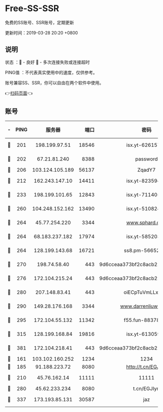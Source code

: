 # Free-SS-SSR

免费的SS账号、SSR账号，定期更新

更新时间：2019-03-28 20:20 +0800

## 说明

状态     ：🙂 - 良好 🙁 - 多次连接失败或连接超时

PING值   ：不代表真实使用中的速度，仅供参考。

账号兼容SS、SSR，你可以自由在两个软件中使用。

👉[扫码页面](https://liesauer.github.io/Free-SS-SSR/)👈

## 账号

|-|PING|服务器|端口|密码|加密方式|区域|
|:----:|:----:|:-----:|-----:|:----:|:----:|:----:|
|🙂|201|198.199.97.51|18546|isx.yt-62615759|aes-256-cfb|US|
|🙂|202|67.21.81.240|8388|password|aes-256-cfb|US|
|🙂|206|103.124.105.189|56137|ZqadY7|chacha20|US|
|🙂|212|162.243.147.10|14411|isx.yt-82359453|aes-256-cfb|US|
|🙂|233|198.199.101.65|12843|isx.yt-71140516|aes-256-cfb|US|
|🙂|260|104.248.152.162|13490|isx.yt-51082460|aes-256-cfb|SG|
|🙂|264|45.77.254.220|3344|www.sphard.com|aes-256-cfb|SG|
|🙂|264|68.183.237.182|17974|isx.yt-58520363|aes-256-cfb|SG|
|🙂|264|128.199.143.68|16721|ss8.pm-56652632|aes-256-cfb|SG|
|🙂|270|198.74.58.40|443|9d6cceaa373bf2c8acb22e60b6a58be6|aes-256-cfb|US|
|🙂|276|172.104.215.24|443|9d6cceaa373bf2c8acb22e60b6a58be6|aes-256-cfb|US|
|🙂|280|207.148.83.41|443|oiECpTuVmLLxk4Ts|aes-256-cfb|AU|
|🙂|290|149.28.176.168|3344|www.darrenliuwei.com|aes-256-cfb|AU|
|🙂|295|172.104.55.132|11342|f55.fun-88378676|aes-256-cfb|SG|
|🙂|315|128.199.168.84|19816|isx.yt-61305982|aes-256-cfb|SG|
|🙂|381|172.104.218.41|443|9d6cceaa373bf2c8acb22e60b6a58be6|aes-256-cfb|US|
|🙂|161|103.102.160.252|1234|1234|rc4-md5|JP|
|🙂|185|91.188.223.72|8080|http://t.cn/EGJIyrl|rc4-md5|RU|
|🙂|210|45.76.162.14|11111|11111|aes-256-cfb|SG|
|🙂|280|45.62.233.234|8080|t.cn/EGJIyrl|rc4-md5|CA|
|🙂|337|173.193.85.131|30587|jaz|aes-256-cfb|US|
